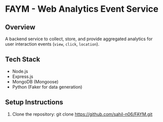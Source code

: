 # FAYM - Web Analytics Event Service

## Overview

A backend service to collect, store, and provide aggregated analytics for user interaction events (`view`, `click`, `location`).

## Tech Stack

- Node.js
- Express.js
- MongoDB (Mongoose)
- Python (Faker for data generation)

## Setup Instructions

1. Clone the repository:
    git clone https://github.com/sahil-n06/FAYM.git